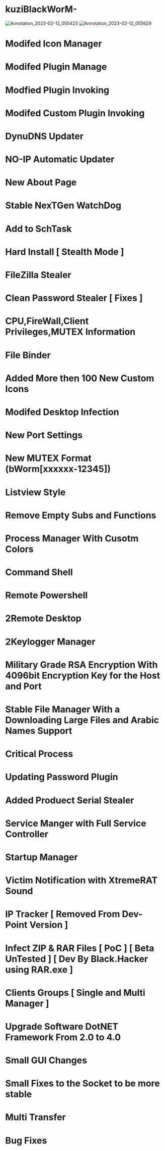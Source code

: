 # kuziBlackWorM-

![Annotation_2023-02-12_055423](https://user-images.githubusercontent.com/123809262/218312439-06cf8992-0590-4714-a69b-7c843c8d1a44.png)
![Annotation_2023-02-12_055629](https://user-images.githubusercontent.com/123809262/218312443-e573c3a0-df3d-4c39-901a-a0f70292df0f.png)

 # Modifed Icon Manager
 # Modifed Plugin Manage
  #  Modfied Plugin Invoking
  # Modifed Custom Plugin Invoking
# DynuDNS Updater
  # NO-IP Automatic Updater
# New About Page
  # Stable NexTGen WatchDog
# Add to SchTask
  # Hard Install [ Stealth Mode ]
#  FileZilla Stealer
#  Clean Password Stealer [ Fixes ]
 # CPU,FireWall,Client Privileges,MUTEX Information
#  File Binder
#  Added More then 100 New Custom Icons
#  Modifed Desktop Infection
#  New Port Settings
#  New MUTEX Format (bWorm[xxxxxx-12345])
#  Listview Style
 # Remove Empty Subs and Functions
 # Process Manager With Cusotm Colors
 # Command Shell
 # Remote Powershell
 # 2Remote Desktop
 # 2Keylogger Manager
 # Military Grade RSA Encryption With 4096bit Encryption Key for the Host and Port
 # Stable File Manager With a Downloading Large Files and Arabic Names Support
 # Critical Process
#  Updating Password Plugin
 # Added Produect Serial Stealer
 # Service Manger with Full Service Controller
  # Startup Manager
 # Victim Notification with XtremeRAT Sound
 # IP Tracker [ Removed From Dev-Point Version ]
  # Infect ZIP & RAR Files [ PoC ] [ Beta UnTested ] [ Dev By Black.Hacker using RAR.exe ]
 # Clients Groups [ Single and Multi Manager ]
 # Upgrade Software DotNET Framework From 2.0 to 4.0
 # Small GUI Changes
 # Small Fixes to the Socket to be more stable
 #  Multi Transfer
 # Bug Fixes
